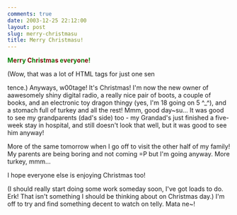 ```yaml
---
comments: true
date: 2003-12-25 22:12:00
layout: post
slug: merry-christmasu
title: Merry Christmasu!
---
```


<b><font color="#008000">M</font><font color="#800000">e</font><font color="#008000">r</font><font color="#800000">r</font><font color="#008000">y</font> <font color="#800000">C</font><font color="#008000">h</font><font color="#800000">r</font><font color="#008000">i</font><font color="#800000">s</font><font color="#008000">t</font><font color="#800000">m</font><font color="#008000">a</font><font color="#800000">s </font><font color="#008000">e</font><font color="#800000">v</font><font color="#008000">e</font><font color="#800000">r</font><font color="#008000">y</font><font color="#800000">o</font><font color="#008000">n</font><font color="#800000">e</font><font color="#008000">!</font></b>  

(Wow, that was a lot of HTML tags for just one sen  

tence.)  Anyways, w00tage!  It's Christmas!  I'm now the new owner of aawesomely shiny digital radio, a really nice pair of boots, a couple of books, and an electronic toy dragon thingy (yes, I'm 18 going on 5 ^_^), and a stomach full of turkey and all the rest!  Mmm, good day~su...  It was good to see my grandparents (dad's side) too - my Grandad's just finished a five-week stay in hospital, and still doesn't look that well, but it was good to see him anyway!  

More of the same tomorrow when I go off to visit the other half of my family!  My parents are being boring and not coming =P but I'm going anyway.  More turkey, mmm...  

I hope everyone else is enjoying Christmas too!  

(I should really start doing some work someday soon, I've got loads to do.  Erk!  That isn't something I should be thinking about on Christmas day.)  I'm off to try and find something decent to watch on telly.  Mata ne~!
